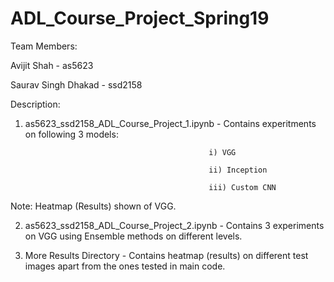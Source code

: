 # ADL_Course_Project_Spring19

Team Members:

Avijit Shah - as5623

Saurav Singh Dhakad - ssd2158


Description:

1. as5623_ssd2158_ADL_Course_Project_1.ipynb - Contains experitments on following 3 models:

                                                i) VGG
                                                
                                                ii) Inception
                                                
                                                iii) Custom CNN
                                                
  Note: Heatmap (Results) shown of VGG.
  
 2. as5623_ssd2158_ADL_Course_Project_2.ipynb - Contains 3 experiments on VGG using Ensemble methods on different levels.
 
 3. More Results Directory - Contains heatmap (results) on different test images apart from the ones tested in main code.
